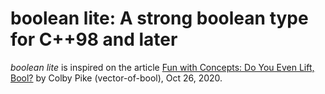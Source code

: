 # boolean lite: A strong boolean type for C++98 and later

*boolean lite* is inspired on the article
[Fun with Concepts: Do You Even Lift, Bool?](https://vector-of-bool.github.io/2020/10/26/strong-bool.html) by Colby Pike (vector-of-bool), Oct 26, 2020.
